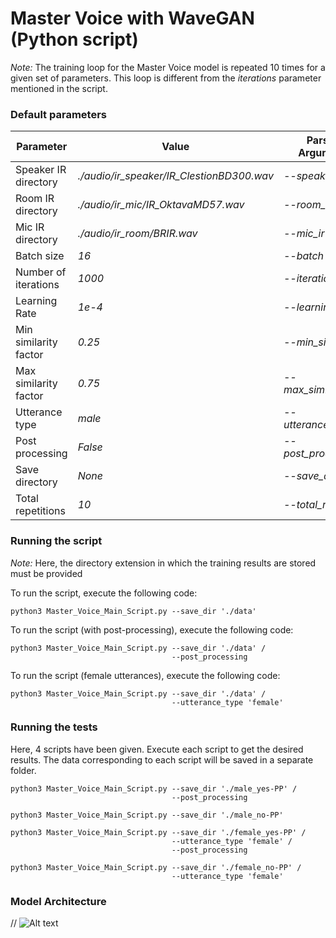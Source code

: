 # Master Voice with WaveGAN (Python script)

_Note:_ The training loop for the Master Voice model is repeated 10 times for a given set of parameters. This loop is different from the _iterations_ parameter mentioned in the script.

### Default parameters
| Parameter               | Value                                       | Parser Argument |
| ----------------------- | ------------------------------------------- | -------------- |
| Speaker IR directory    |  _./audio/ir_speaker/IR_ClestionBD300.wav_  | _--speaker_ir_ |
| Room IR directory       | _./audio/ir_mic/IR_OktavaMD57.wav_          | _--room_ir_ |
| Mic IR directory        | _./audio/ir_room/BRIR.wav_                  | _--mic_ir_ |
| Batch size              | _16_                                        | _--batch_ |
| Number of iterations    | _1000_                                      | _--iterations_ |
| Learning Rate           | _1e-4_                                      | _--learning_rate_ |
| Min similarity factor   | _0.25_                                      | _--min_similarity_ |
| Max similarity factor   | _0.75_                                      | _--max_similarity_ |
| Utterance type          | _male_                                      | _--utterance_type_ |
| Post processing         | _False_                                     | _--post_processing_ |
| Save directory          | _None_                                      | _--save_dir_ |
| Total repetitions       | _10_                                        | _--total_runs_ |

### Running the script
_Note:_ Here, the directory extension in which the training results are stored must be provided

To run the script, execute the following code:
```
python3 Master_Voice_Main_Script.py --save_dir './data'
```

To run the script (with post-processing), execute the following code:
```
python3 Master_Voice_Main_Script.py --save_dir './data' /
                                    --post_processing
```

To run the script (female utterances), execute the following code:
```
python3 Master_Voice_Main_Script.py --save_dir './data' /
                                    --utterance_type 'female'
```
### Running the tests
Here, 4 scripts have been given. Execute each script to get the desired results. The data corresponding to each script will be saved in a separate folder.

```
python3 Master_Voice_Main_Script.py --save_dir './male_yes-PP' /
                                    --post_processing

python3 Master_Voice_Main_Script.py --save_dir './male_no-PP'

python3 Master_Voice_Main_Script.py --save_dir './female_yes-PP' /
                                    --utterance_type 'female' /
                                    --post_processing

python3 Master_Voice_Main_Script.py --save_dir './female_no-PP' /
                                    --utterance_type 'female'
```
### Model Architecture
// ![Alt text](https://github.com/mirkomarras/mastervoices/blob/master/Master_Voice_with_WaveGAN/model.png?raw=true "Model Summary")
